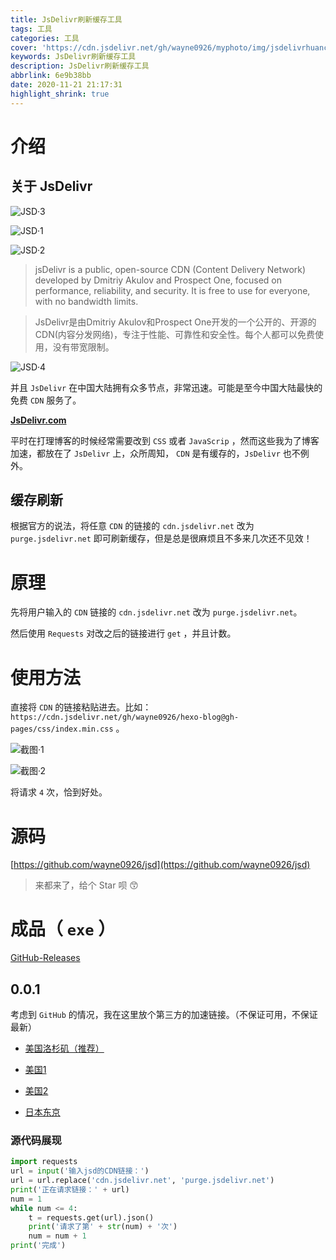 ```yaml
---
title: JsDelivr刷新缓存工具
tags: 工具
categories: 工具
cover: 'https://cdn.jsdelivr.net/gh/wayne0926/myphoto/img/jsdelivrhuancun.jpg'
keywords: JsDelivr刷新缓存工具
description: JsDelivr刷新缓存工具
abbrlink: 6e9b38bb
date: 2020-11-21 21:17:31
highlight_shrink: true
---
```

# 介绍
## 关于 JsDelivr

![JSD·3](https://cdn.jsdelivr.net/gh/wayne0926/myphoto/img/20201121222634.png)

![JSD·1](https://cdn.jsdelivr.net/gh/wayne0926/myphoto/img/20201121222029.png)

![JSD·2](https://cdn.jsdelivr.net/gh/wayne0926/myphoto/img/20201121222119.png)
> jsDelivr is a public, open-source CDN (Content Delivery Network) developed by Dmitriy Akulov and Prospect One, focused on performance, reliability, and security. It is free to use for everyone, with no bandwidth limits.

> JsDelivr是由Dmitriy Akulov和Prospect One开发的一个公开的、开源的CDN(内容分发网络)，专注于性能、可靠性和安全性。每个人都可以免费使用，没有带宽限制。

![JSD·4](https://cdn.jsdelivr.net/gh/wayne0926/myphoto/img/20201121223153.png)

并且 `JsDelivr` 在中国大陆拥有众多节点，非常迅速。可能是至今中国大陆最快的免费 `CDN` 服务了。

**[JsDelivr.com](https://www.jsdelivr.net)**

平时在打理博客的时候经常需要改到 `CSS` 或者 `JavaScrip` ，然而这些我为了博客加速，都放在了 `JsDelivr` 上，众所周知， `CDN` 是有缓存的，`JsDelivr` 也不例外。

## 缓存刷新

根据官方的说法，将任意 `CDN` 的链接的 `cdn.jsdelivr.net` 改为 `purge.jsdelivr.net` 即可刷新缓存，但是总是很麻烦且不多来几次还不见效！

# 原理

先将用户输入的 `CDN` 链接的 `cdn.jsdelivr.net` 改为 `purge.jsdelivr.net`。

然后使用 `Requests` 对改之后的链接进行 `get` ，并且计数。

# 使用方法

直接将 `CDN` 的链接粘贴进去。比如：`https://cdn.jsdelivr.net/gh/wayne0926/hexo-blog@gh-pages/css/index.min.css` 。

![截图·1](https://cdn.jsdelivr.net/gh/wayne0926/myphoto/img/jsd1.jpg)

![截图·2](https://cdn.jsdelivr.net/gh/wayne0926/myphoto/img/jsd2.jpg)

将请求 `4` 次，恰到好处。

# 源码

[https://github.com/wayne0926/jsd](https://github.com/wayne0926/jsd)

> 来都来了，给个 Star 呗 😙

# 成品（ `exe` ）

[GitHub-Releases](https://github.com/wayne0926/jsd/releases/)

## 0.0.1

考虑到 `GitHub` 的情况，我在这里放个第三方的加速链接。（不保证可用，不保证最新）

- [美国洛杉矶（推荐）](https://git.yumenaka.net/https://github.com/wayne0926/jsd/releases/download/0.0.1/jsd.exe)

- [美国1](https://gh.con.sh/https://github.com/wayne0926/jsd/releases/download/0.0.1/jsd.exe)

- [美国2](https://gh.api.99988866.xyz/https://github.com/wayne0926/jsd/releases/download/0.0.1/jsd.exe)

- [日本东京](https://download.fastgit.org/wayne0926/jsd/releases/download/0.0.1/jsd.exe)

### 源代码展现

```python
import requests
url = input('输入jsd的CDN链接：')
url = url.replace('cdn.jsdelivr.net', 'purge.jsdelivr.net')
print('正在请求链接：' + url)
num = 1
while num <= 4:
    t = requests.get(url).json()
    print('请求了第' + str(num) + '次')
    num = num + 1
print('完成')
```
